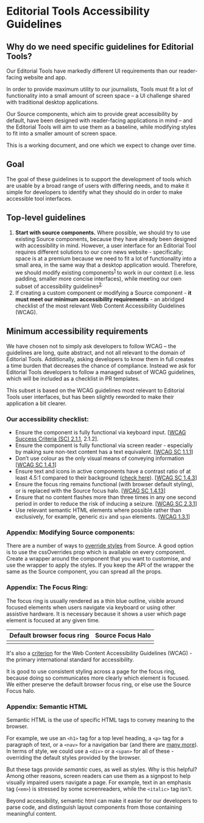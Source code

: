 # Editorial Tools Accessibility Guidelines

## Why do we need specific guidelines for Editorial Tools?
Our Editorial Tools have markedly different UI requirements than our reader-facing website and app.

In order to provide maximum utility to our journalists, Tools must fit a lot of functionality into a small amount of screen space – a UI challenge shared with traditional desktop applications.

Our Source components, which aim to provide great accessibility by default, have been designed with reader-facing applications in mind – and the Editorial Tools will aim to use them as a baseline, while modifying styles to fit into a smaller amount of screen space.

This is a working document, and one which we expect to change over time.

## Goal 

The goal of these guidelines is to support the development of tools which are usable by a broad range of users with differing needs, and to make it simple for developers to identify what they should do in order to make accessible tool interfaces.

## Top-level guidelines
1. **Start with source components.** Where possible, we should try to use existing Source components, because they have already been designed with accessibility in mind. 
However, a user interface for an Editorial Tool requires different solutions to our core news website - specifically; space is at a premium because we need to fit a lot of functionality into a small area, in the same way that a desktop application would. 
Therefore, we should modify existing components<sup>[1](#appendix-modifying-source-components)</sup> to work in our context (i.e. less padding, smaller more concise interfaces), while meeting our own subset of accessibility guidelines<sup>[2](#our-accessibility-checklist).
2. If creating a custom component or modifying a Source component - **it must meet our minimum accessibility requirements** - an abridged checklist of the most relevant Web Content Accessibility Guidelines (WCAG).

## Minimum accessibility requirements
We have chosen not to simply ask developers to follow WCAG – the guidelines are long, quite abstract, and not all relevant to the domain of Editorial Tools. Additionally, asking developers to know them in full creates a time burden that decreases the chance of compliance. Instead we ask for Editorial Tools developers to follow a managed subset of WCAG guidelines, which will be included as a checklist in PR templates.

This subset is based on the WCAG guidelines most relevant to Editorial Tools user interfaces, but has been slightly reworded to make their application a bit clearer.

### Our accessibility checklist:

- Ensure the component is fully functional via keyboard input. [[WCAG Success Criteria (SC) 2.1.1](https://www.w3.org/WAI/WCAG21/Understanding/keyboard.html), 2.1.2].
- Ensure the component is fully functional via screen reader - especially by making sure non-text content has a text equivalent. [[WCAG SC 1.1.1](https://www.w3.org/WAI/WCAG21/Understanding/non-text-content.html)]
- Don’t use colour as the only visual means of conveying information [[WCAG SC 1.4.1](https://www.w3.org/TR/UNDERSTANDING-WCAG20/visual-audio-contrast-without-color.html)]
- Ensure text and icons in active components have a contrast ratio of at least 4.5:1 compared to their background ([check here](https://webaim.org/resources/contrastchecker/)). [[WCAG SC 1.4.3](https://www.w3.org/TR/UNDERSTANDING-WCAG20/visual-audio-contrast-contrast.html)]
- Ensure the focus ring remains functional (with browser default styling), or is replaced with the Source focus halo. [[WCAG SC 1.4.13](https://www.w3.org/WAI/WCAG21/Understanding/focus-visible.html)]
- Ensure that no content flashes more than three times in any one second period in order to reduce the risk of inducing a seizure. [[WCAG SC 2.3.1](https://www.w3.org/WAI/WCAG21/Understanding/three-flashes-or-below-threshold.html)]
- Use relevant semantic HTML elements where possible rather than exclusively, for example, generic `div` and `span` elements. [[WCAG 1.3.1](https://www.w3.org/TR/UNDERSTANDING-WCAG20/content-structure-separation-programmatic.html)]

### Appendix: Modifying Source components:

There are a number of ways to [override styles](https://github.com/guardian/source/blob/main/docs/07-overriding-styles.md) from Source. A good option is to use the cssOverrides prop which is available on every component. Create a wrapper around the component that you want to customise, and use the wrapper to apply the styles. If you keep the API of the wrapper the same as the Source component, you can spread all the props.

### Appendix: The Focus Ring:

The focus ring is usually rendered as a thin blue outline, visible around focused elements when users navigate via keyboard or using other assistive hardware. It is necessary because it shows a user which page element is focused at any given time.

| Default browser focus ring | Source Focus Halo |
| --- | --- |
|  |  |

It's also a [criterion](https://www.w3.org/WAI/WCAG21/Understanding/focus-visible.html) for the Web Content Accessibility Guidelines (WCAG) - the primary international standard for accessibility.

It is good to use consistent styling across a page for the focus ring, because doing so communicates more clearly which element is focused. We either preserve the default browser focus ring, or else use the Source Focus halo.

### Appendix: Semantic HTML

Semantic HTML is the use of specific HTML tags to convey meaning to the browser.

For example, we use an `<h1>` tag for a top level heading, a `<p>` tag for a paragraph of text, or a `<nav>` for a navigation bar (and there are [many more](https://developer.mozilla.org/en-US/docs/Web/HTML/Element)). In terms of style, we could use a `<div>` or a `<span>` for all of these - overriding the default styles provided by the browser.

But these tags provide *semantic* cues, as well as styles. Why is this helpful? Among other reasons, screen readers can use them as a signpost to help visually impaired users navigate a page. For example, text in an emphasis tag (`<em>`) is stressed by some screenreaders, while the `<italic>` tag isn't. 

Beyond accessibility, semantic html can make it easier for our developers to parse code, and distinguish layout components from those containing meaningful content.